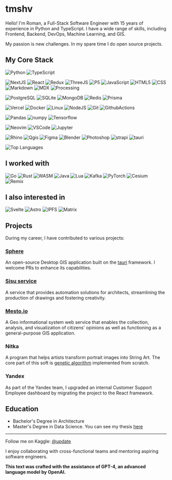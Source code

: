 # tmshv

Hello! I'm Roman, a Full-Stack Software Engineer with 15 years of experience in Python and TypeScript.
I have a wide range of skills, including Frontend, Backend, DevOps, Machine Learning, and GIS.

My passion is new challenges. In my spare time I do open source projects.


## My Core Stack

![Python](https://img.shields.io/badge/Python-3776AB?style=for-the-badge&logo=python&logoColor=white)
![TypeScript](https://img.shields.io/badge/TypeScript-007ACC?style=for-the-badge&logo=typescript&logoColor=white)

![NextJS](https://img.shields.io/badge/NextJS-000000?style=for-the-badge&logo=next.js&logoColor=white)
![React](https://img.shields.io/badge/React-20232A?style=for-the-badge&logo=react&logoColor=61DAFB)
![Redux](https://img.shields.io/badge/Redux-593D88?style=for-the-badge&logo=redux&logoColor=white)
![ThreeJS](https://img.shields.io/badge/threejs-FFFFFF?style=for-the-badge&logo=threedotjs&logoColor=black)
![P5](https://img.shields.io/badge/p5%20js-ED225D?style=for-the-badge&logo=p5dotjs&logoColor=white)
![JavaScript](https://img.shields.io/badge/JS-F7DF1E?style=for-the-badge&logo=JavaScript&logoColor=black)
![HTML5](https://img.shields.io/badge/HTML5-E34F26?style=for-the-badge&logo=html5&logoColor=white)
![CSS](https://img.shields.io/badge/CSS-239120?&style=for-the-badge&logo=css3&logoColor=white)
![Markdown](https://img.shields.io/badge/Markdown-000000?style=for-the-badge&logo=markdown&logoColor=white)
![MDX](https://img.shields.io/badge/MDX-000000?style=for-the-badge&logo=mdx&logoColor=white)
![Processing](https://img.shields.io/badge/Processing-1E32AA?style=for-the-badge&logo=processingfoundation&logoColor=white)

![PostgreSQL](https://img.shields.io/badge/PostgreSQL-316192?style=for-the-badge&logo=postgresql&logoColor=white)
![SQLite](https://img.shields.io/badge/SQLite-07405E?style=for-the-badge&logo=sqlite&logoColor=white)
![MongoDB](https://img.shields.io/badge/MongoDB-4EA94B?style=for-the-badge&logo=mongodb&logoColor=white)
![Redis](https://img.shields.io/badge/REDIS-DC382D.svg?&style=for-the-badge&logo=redis&logoColor=white)
![Prisma](https://img.shields.io/badge/Prisma-4C51BF?style=for-the-badge&logo=prisma&logoColor=white)

![Vercel](https://img.shields.io/badge/Vercel-000000?style=for-the-badge&logo=vercel&logoColor=white)
![Docker](https://img.shields.io/badge/DOCKER-2496ED.svg?&style=for-the-badge&logo=docker&logoColor=white)
![Linux](https://img.shields.io/badge/Linux-FCC624?style=for-the-badge&logo=linux&logoColor=black)
![NodeJS](https://img.shields.io/badge/Node.js-43853D?style=for-the-badge&logo=node.js&logoColor=white)
![Git](https://img.shields.io/badge/GIT-%23F05033.svg?&style=for-the-badge&logo=git&logoColor=white)
![GithubActions](https://img.shields.io/badge/GITHUB%20ACTIONS-121011.svg?&style=for-the-badge&logo=github-actions&logoColor=white)

![Pandas](https://img.shields.io/badge/Pandas-130654?style=for-the-badge&logo=pandas&logoColor=white)
![numpy](https://img.shields.io/badge/numpy-000000?style=for-the-badge&logo=numpy&logoColor=white)
![Tensorflow](https://img.shields.io/badge/TensorFlow-FF6F00?style=for-the-badge&logo=tensorflow&logoColor=white)

![Neovim](https://img.shields.io/badge/neovim-7A00CC.svg?style=for-the-badge&logo=neovim&logoColor=white)
![VSCode](https://img.shields.io/badge/vscode-007ACC.svg?style=for-the-badge&logo=visualstudiocode&logoColor=white)
![Jupyter](https://img.shields.io/badge/Jupyter-F37726?style=for-the-badge&logo=jupyter&logoColor=white)

![Rhino](https://img.shields.io/badge/Rhino-A23A37?style=for-the-badge&logo=rhinoceros&logoColor=white)
![Qgis](https://img.shields.io/badge/Qgis-8dad25?style=for-the-badge&logo=qgis&logoColor=white)
![Figma](https://img.shields.io/badge/Figma-000000?style=for-the-badge&logo=figma&logoColor=white)
![Blender](https://img.shields.io/badge/Blender-e87c0c?style=for-the-badge&logo=blender&logoColor=white)
![Photoshop](https://img.shields.io/badge/Photoshop-ffffff?style=for-the-badge&logo=adobephotoshop&logoColor=011d34)
![strapi](https://img.shields.io/badge/strapi-11107a?style=for-the-badge&logo=strapi&logoColor=white)
![tauri](https://img.shields.io/badge/tauri-A23A37?style=for-the-badge&logo=tauri&logoColor=white)

![Top Languages](https://github-readme-stats.vercel.app/api/top-langs/?username=tmshv&layout=compact&bg_color=000000&icon_color=ffffff&text_color=ffffff&title_color=ffffff&exclude_repo=vexx&hide=jupyter%20notebook&langs_count=10&border_color=000000&card_width=400)

## I worked with

![Go](https://img.shields.io/badge/Go-00ADD8?style=for-the-badge&logo=go&logoColor=white)
![Rust](https://img.shields.io/badge/Rust-000000?style=for-the-badge&logo=rust&logoColor=white)
![WASM](https://img.shields.io/badge/WASM-000000?style=for-the-badge&logo=webassembly&logoColor=white)
![Java](https://img.shields.io/badge/Java-F1941C?style=for-the-badge&logo=java&logoColor=white)
![Lua](https://img.shields.io/badge/Lua-02027D?style=for-the-badge&logo=lua&logoColor=white)
![Kafka](https://img.shields.io/badge/KAFKA-231F20.svg?&style=for-the-badge&logo=apache-kafka&logoColor=white)
![PyTorch](https://img.shields.io/badge/PyTorch-ee4c2c?style=for-the-badge&logo=pytorch&logoColor=white)
![Cesium](https://img.shields.io/badge/Cesium-6f9c48?style=for-the-badge&logo=cesium&logoColor=white)
![Remix](https://img.shields.io/badge/Remix-000000?style=for-the-badge&logo=remix&logoColor=white)


## I also interested in

![Svelte](https://img.shields.io/badge/Svelte-4A4A55?style=for-the-badge&logo=svelte&logoColor=FF3E00)
![Astro](https://img.shields.io/badge/Astro-8D46E7?style=for-the-badge&logo=astro&logoColor=white)
![IPFS](https://img.shields.io/badge/IPFS-469ea2?style=for-the-badge&logo=ipfs&logoColor=white)
![Matrix](https://img.shields.io/badge/matrix-FFFFFF?style=for-the-badge&logo=Matrix&logoColor=black)


## Projects

During my career, I have contributed to various projects:

### [Sphere](https://github.com/tmshv/sphere)

An open-source Desktop GIS application built on the [tauri](http://tauri.app/) framework. I welcome PRs to enhance its capabilities.



### [Sisu service](https://unit4.io/sisu)

A service that provides automation solutions for architects, streamlining the production of drawings and fostering creativity.


### [Mesto.io](https://unit4.io/mesto)

A Geo informational system web service that enables the collection, analysis, and visualization of citizens' opinions as well as functioning as a general-purpose GIS application.


### Nitka

A program that helps artists transform portrait images into String Art.
The core part of this soft is [genetic algorithm](https://en.wikipedia.org/wiki/Genetic_algorithm) implemented from scratch.

### Yandex

As part of the Yandex team, I upgraded an internal Customer Support Employee dashboard by migrating the project to the React framework.


## Education

- Bachelor's Degree in Architecture
- Master's Degree in Data Science. You can see my thesis [here](https://github.com/tmshv/master/tree/master/diploma)


--- 

Follow me on Kaggle: [@update](https://kaggle.com/update)

I enjoy collaborating with cross-functional teams and mentoring aspiring software engineers.

**This text was crafted with the assistance of GPT-4, an advanced language model by OpenAI.**

